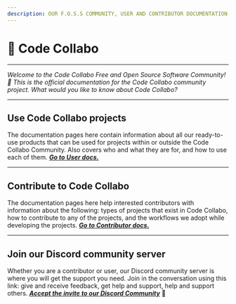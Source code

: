 ```yaml
---
description: OUR F.O.S.S COMMUNITY, USER AND CONTRIBUTOR DOCUMENTATION
---
```


# 👋 Code Collabo

***

_Welcome to the Code Collabo Free and Open Source Software Community! 🙌 This is the official documentation for the Code Collabo community project. What would you like to know about Code Collabo?_

***

## Use Code Collabo projects

The documentation pages here contain information about all our ready-to-use products that can be used for projects within or outside the Code Collabo Community. Also covers who and what they are for, and how to use each of them. [_**Go to User docs.**_](https://code-collabo.gitbook.io/users/)

***

## Contribute to Code Collabo

The documentation pages here help interested contributors with information about the following: types of projects that exist in Code Collabo, how to contribute to any of the projects, and the workflows we adopt while developing the projects. [_**Go to Contributor docs.**_](https://code-collabo.gitbook.io/collabo-contributor/)

***

## Join our Discord community server

Whether you are a contributor or user, our Discord community server is where you will get the support you need. Join in the conversation using this link: give and receive feedback, get help and support, help and support others. [_**Accept the invite to our Discord Community**_](https://discord.gg/p3YSnWfn) 🤝
